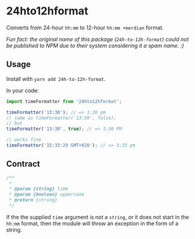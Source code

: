 # 24hto12hformat

Converts from 24-hour `hh:mm` to 12-hour `hh:mm +merdian` format.

_Fun fact: the original name of this package (`24h-to-12h-format`) could not be published to NPM due to their system considering it a spam name. :)_

## Usage

Install with `yarn add 24h-to-12h-format`.

In your code:

```javascript
import timeFormatter from '24hto12hformat';

timeFormatter('13:30'); // => 1:30 pm
// same as timeFormatter('13:30', false);
// but
timeFormatter('13:30', true); // => 1:30 PM

// works fine
timeFormatter('15:33:29 GMT+020'); // => 3:33 pm
```

## Contract

```javascript
/**
 *
 * @param {string} time
 * @param {boolean} uppercase
 * @return {string}
 */
```

If the the supplied `time` argument is not a `string`, or it does not start in the `hh:mm` format, then the module will throw an exception in the form of a string.

